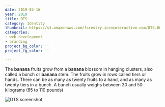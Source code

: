 ```yaml
---
date: 2019-05-16
year: 2019
title: DTS
category: Identity
thumbnail: https://s3.amazonaws.com/forestry.iconinteractive.com/DTS.003.jpeg
categories:
- web development
- branding
project_bg_color: ''
project_fg_color: ''

---
```

The **banana** fruits grow from a **banana** blossom in hanging clusters, also called a bunch or **banana** stem. The fruits grow in rows called tiers or hands. There can be as many as twenty fruits to a hand, and as many as twenty tiers in a bunch. A bunch usually weighs between 30 and 50 kilograms (65 to 110 pounds)

![DTS screenshot](https://s3.amazonaws.com/forestry.iconinteractive.com/DTS.003.jpeg)